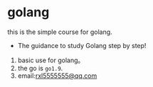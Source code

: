 # golang
this is the simple course for golang.  

* The guidance to study Golang step by step!

1. basic use for golang。
2. the go is `go1.9`.
3. email:rxl5555555@qq.com
